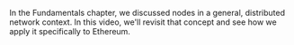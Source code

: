 In the Fundamentals chapter, we discussed nodes in a general, distributed network context. In this video, we'll revisit that concept and see how we apply it specifically to Ethereum.
